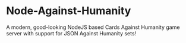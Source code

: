 # Node-Against-Humanity
A modern, good-looking NodeJS based Cards Against Humanity game server with support for JSON Against Humanity sets!
